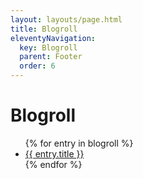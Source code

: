 ```yaml
---
layout: layouts/page.html
title: Blogroll
eleventyNavigation:
  key: Blogroll
  parent: Footer
  order: 6
---
```


# Blogroll

<ul class="stack">
{% for entry in blogroll %}
  <li>
    <a href="{{ entry.url }}">{{ entry.title }}</a>
  </li>
{% endfor %}
</ul>
